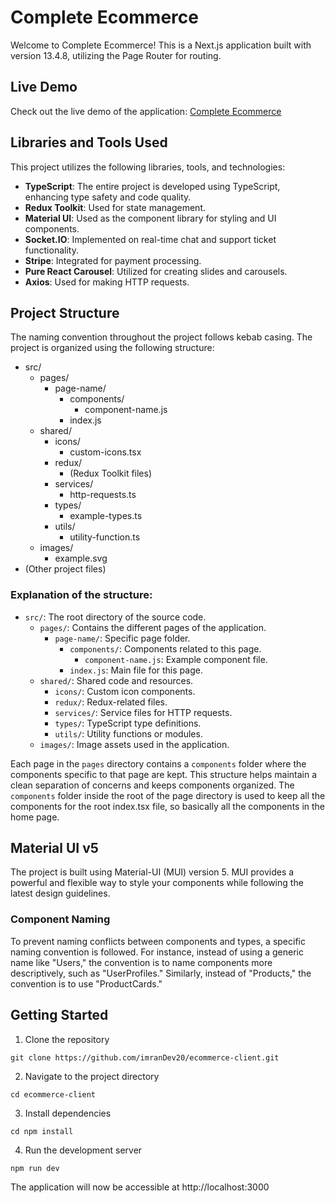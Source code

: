# Complete Ecommerce

Welcome to Complete Ecommerce! This is a Next.js application built with version 13.4.8, utilizing the Page Router for routing.

## Live Demo

Check out the live demo of the application: [Complete Ecommerce](https://ecommerce-client-one-hazel.vercel.app/)

## Libraries and Tools Used

This project utilizes the following libraries, tools, and technologies:

- **TypeScript**: The entire project is developed using TypeScript, enhancing type safety and code quality.
- **Redux Toolkit**: Used for state management.
- **Material UI**: Used as the component library for styling and UI components.
- **Socket.IO**: Implemented on real-time chat and support ticket functionality.
- **Stripe**: Integrated for payment processing.
- **Pure React Carousel**: Utilized for creating slides and carousels.
- **Axios**: Used for making HTTP requests.


## Project Structure
The naming convention throughout the project follows kebab casing. The project is organized using the following structure:

- src/
    - pages/
        - page-name/
            - components/
                - component-name.js
            - index.js
    - shared/
        - icons/
            - custom-icons.tsx
        - redux/
            - (Redux Toolkit files)
        - services/
            - http-requests.ts
        - types/
            - example-types.ts
        - utils/
            - utility-function.ts
    - images/
        - example.svg
- (Other project files)

### Explanation of the structure:

- `src/`: The root directory of the source code.
  - `pages/`: Contains the different pages of the application.
    - `page-name/`: Specific page folder.
      - `components/`: Components related to this page.
        - `component-name.js`: Example component file.
      - `index.js`: Main file for this page.
  - `shared/`: Shared code and resources.
    - `icons/`: Custom icon components.
    - `redux/`: Redux-related files.
    - `services/`: Service files for HTTP requests.
    - `types/`: TypeScript type definitions.
    - `utils/`: Utility functions or modules.
  - `images/`: Image assets used in the application.


Each page in the `pages` directory contains a `components` folder where the components specific to that page are kept. This structure helps maintain a clean separation of concerns and keeps components organized. The `components` folder inside the root of the page directory is used to keep all the components for the root index.tsx file, so basically all the components in the home page.

## Material UI v5

The project is built using Material-UI (MUI) version 5. MUI provides a powerful and flexible way to style your components while following the latest design guidelines.

### Component Naming

To prevent naming conflicts between components and types, a specific naming convention is followed. For instance, instead of using a generic name like "Users," the convention is to name components more descriptively, such as "UserProfiles." Similarly, instead of "Products," the convention is to use "ProductCards."

## Getting Started


1. Clone the repository

```
git clone https://github.com/imranDev20/ecommerce-client.git
```

2. Navigate to the project directory

```
cd ecommerce-client
```

3. Install dependencies

```
cd npm install
```

4. Run the development server

```
npm run dev
```

The application will now be accessible at http://localhost:3000